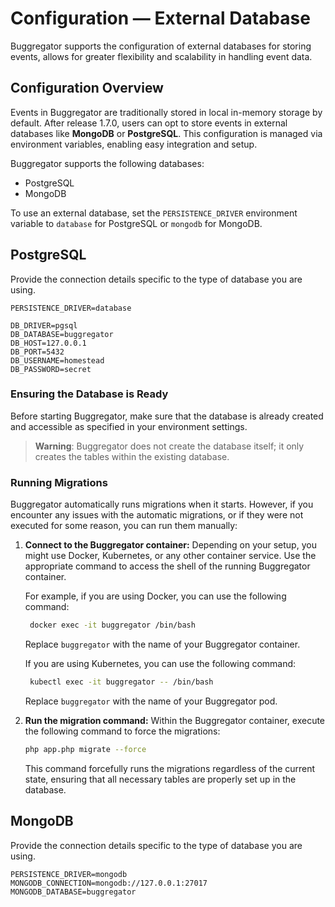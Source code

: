 # Configuration — External Database

Buggregator supports the configuration of external databases for storing events, allows for greater flexibility and
scalability in handling event data.

## Configuration Overview

Events in Buggregator are traditionally stored in local in-memory storage by default. After release 1.7.0, users can
opt to store events in external databases like **MongoDB** or **PostgreSQL**. This configuration is managed via
environment variables, enabling easy integration and setup.

Buggregator supports the following databases:

- PostgreSQL
- MongoDB

To use an external database, set the `PERSISTENCE_DRIVER` environment variable to `database` for PostgreSQL or `mongodb`
for MongoDB.

## PostgreSQL

Provide the connection details specific to the type of database you are using.

```dotenv
PERSISTENCE_DRIVER=database

DB_DRIVER=pgsql
DB_DATABASE=buggregator
DB_HOST=127.0.0.1
DB_PORT=5432
DB_USERNAME=homestead
DB_PASSWORD=secret
```

### Ensuring the Database is Ready

Before starting Buggregator, make sure that the database is already created and accessible as specified in your
environment settings.

> **Warning**: Buggregator does not create the database itself; it only creates the tables within the existing
> database.

### Running Migrations

Buggregator automatically runs migrations when it starts. However, if you encounter any issues with the automatic
migrations, or if they were not executed for some reason, you can run them manually:

1. **Connect to the Buggregator container:**
   Depending on your setup, you might use Docker, Kubernetes, or any other container service. Use the appropriate
   command to access the shell of the running Buggregator container.

   For example, if you are using Docker, you can use the following command:

   ```bash
    docker exec -it buggregator /bin/bash
   ```

   Replace `buggregator` with the name of your Buggregator container.

   If you are using Kubernetes, you can use the following command:

   ```bash
    kubectl exec -it buggregator -- /bin/bash
    ```

   Replace `buggregator` with the name of your Buggregator pod.


2. **Run the migration command:**
   Within the Buggregator container, execute the following command to force the migrations:

   ```bash
   php app.php migrate --force
   ```

   This command forcefully runs the migrations regardless of the current state, ensuring that all necessary tables are
   properly set up in the database.

## MongoDB

Provide the connection details specific to the type of database you are using.

```dotenv
PERSISTENCE_DRIVER=mongodb
MONGODB_CONNECTION=mongodb://127.0.0.1:27017
MONGODB_DATABASE=buggregator
```